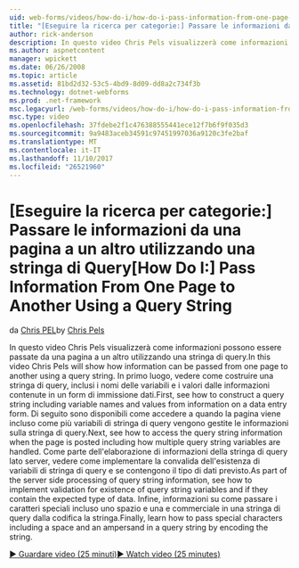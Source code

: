 ```yaml
---
uid: web-forms/videos/how-do-i/how-do-i-pass-information-from-one-page-to-another-using-a-query-string
title: "[Eseguire la ricerca per categorie:] Passare le informazioni da una pagina a un'altra usando una stringa di Query | Documenti Microsoft"
author: rick-anderson
description: In questo video Chris Pels visualizzerà come informazioni possono essere passate da una pagina a un altro utilizzando una stringa di query. In primo luogo, vedere come costruire una stringa di query in...
ms.author: aspnetcontent
manager: wpickett
ms.date: 06/26/2008
ms.topic: article
ms.assetid: 81bd2d32-53c5-4bd9-8d09-dd8a2c734f3b
ms.technology: dotnet-webforms
ms.prod: .net-framework
msc.legacyurl: /web-forms/videos/how-do-i/how-do-i-pass-information-from-one-page-to-another-using-a-query-string
msc.type: video
ms.openlocfilehash: 37fdebe2f1c476388555441ece12f7b6f9f035d3
ms.sourcegitcommit: 9a9483aceb34591c97451997036a9120c3fe2baf
ms.translationtype: MT
ms.contentlocale: it-IT
ms.lasthandoff: 11/10/2017
ms.locfileid: "26521960"
---
```

<a name="how-do-i-pass-information-from-one-page-to-another-using-a-query-string"></a><span data-ttu-id="74bab-104">[Eseguire la ricerca per categorie:] Passare le informazioni da una pagina a un altro utilizzando una stringa di Query</span><span class="sxs-lookup"><span data-stu-id="74bab-104">[How Do I:] Pass Information From One Page to Another Using a Query String</span></span>
====================
<span data-ttu-id="74bab-105">da [Chris PEL](https://twitter.com/chrispels)</span><span class="sxs-lookup"><span data-stu-id="74bab-105">by [Chris Pels](https://twitter.com/chrispels)</span></span>

<span data-ttu-id="74bab-106">In questo video Chris Pels visualizzerà come informazioni possono essere passate da una pagina a un altro utilizzando una stringa di query.</span><span class="sxs-lookup"><span data-stu-id="74bab-106">In this video Chris Pels will show how information can be passed from one page to another using a query string.</span></span> <span data-ttu-id="74bab-107">In primo luogo, vedere come costruire una stringa di query, inclusi i nomi delle variabili e i valori dalle informazioni contenute in un form di immissione dati.</span><span class="sxs-lookup"><span data-stu-id="74bab-107">First, see how to construct a query string including variable names and values from information on a data entry form.</span></span> <span data-ttu-id="74bab-108">Di seguito sono disponibili come accedere a quando la pagina viene incluso come più variabili di stringa di query vengono gestite le informazioni sulla stringa di query.</span><span class="sxs-lookup"><span data-stu-id="74bab-108">Next, see how to access the query string information when the page is posted including how multiple query string variables are handled.</span></span> <span data-ttu-id="74bab-109">Come parte dell'elaborazione di informazioni della stringa di query lato server, vedere come implementare la convalida dell'esistenza di variabili di stringa di query e se contengono il tipo di dati previsto.</span><span class="sxs-lookup"><span data-stu-id="74bab-109">As part of the server side processing of query string information, see how to implement validation for existence of query string variables and if they contain the expected type of data.</span></span> <span data-ttu-id="74bab-110">Infine, informazioni su come passare i caratteri speciali incluso uno spazio e una e commerciale in una stringa di query dalla codifica la stringa.</span><span class="sxs-lookup"><span data-stu-id="74bab-110">Finally, learn how to pass special characters including a space and an ampersand in a query string by encoding the string.</span></span>

[<span data-ttu-id="74bab-111">&#9654; Guardare video (25 minuti)</span><span class="sxs-lookup"><span data-stu-id="74bab-111">&#9654; Watch video (25 minutes)</span></span>](https://channel9.msdn.com/Blogs/ASP-NET-Site-Videos/how-do-i-pass-information-from-one-page-to-another-using-a-query-string)
